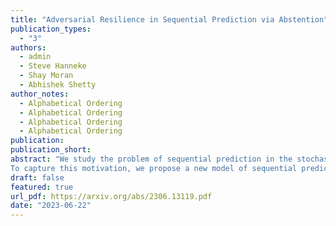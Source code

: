 ```yaml
---
title: "Adversarial Resilience in Sequential Prediction via Abstention"
publication_types:
  - "3"
authors:
  - admin
  - Steve Hanneke
  - Shay Moran
  - Abhishek Shetty
author_notes:
  - Alphabetical Ordering
  - Alphabetical Ordering
  - Alphabetical Ordering
  - Alphabetical Ordering
publication: 
publication_short: 
abstract: "We study the problem of sequential prediction in the stochastic setting with an adversary that is allowed to inject clean-label adversarial (or out-of-distribution) examples. Algorithms designed to handle purely stochastic data tend to fail in the presence of such adversarial examples, often leading to erroneous predictions. This is undesirable in many high-stakes applications such as medical recommendations, where abstaining from predictions on adversarial examples is preferable to misclassification. On the other hand, assuming fully adversarial data leads to very pessimistic bounds that are often vacuous in practice.
To capture this motivation, we propose a new model of sequential prediction that sits between the purely stochastic and fully adversarial settings by allowing the learner to abstain from making a prediction at no cost on adversarial examples. Assuming access to the marginal distribution on the non-adversarial examples, we design a learner whose error scales with the VC dimension (mirroring the stochastic setting) of the hypothesis class, as opposed to the Littlestone dimension which characterizes the fully adversarial setting. Furthermore, we design a learner for VC dimension~1 classes, which works even in the absence of access to the marginal distribution. Our key technical contribution is a novel measure for quantifying uncertainty for learning VC classes, which may be of independent interest."
draft: false
featured: true
url_pdf: https://arxiv.org/abs/2306.13119.pdf
date: "2023-06-22"
---
```

